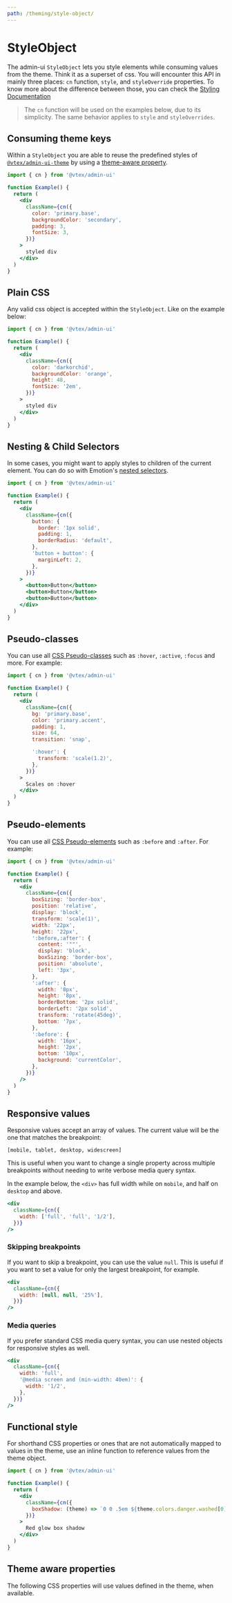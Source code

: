```yaml
---
path: /theming/style-object/
---
```


# StyleObject

The admin-ui `StyleObject` lets you style elements while consuming values from the theme. Think it as a superset of css. You will encounter this API in mainly three places: `cn` function, `style`, and `styleOverride` properties. To know more about the difference between those, you can check the [Styling Documentation](/docs/theming/styling/)

<blockquote palette="primary">

The `cn` function will be used on the examples below, due to its simplicity. The same behavior applies to `style` and `styleOverrides`.

</blockquote>

## Consuming theme keys

Within a `StyleObject` you are able to reuse the predefined styles of [`@vtex/admin-ui-theme`](https://www.npmjs.com/package/@vtex/admin-ui-theme) by using a [theme-aware property](/docs/theming/style-object/#theme-aware-properties).

```jsx
import { cn } from '@vtex/admin-ui'

function Example() {
  return (
    <div
      className={cn({
        color: 'primary.base',
        backgroundColor: 'secondary',
        padding: 3,
        fontSize: 3,
      })}
    >
      styled div
    </div>
  )
}
```

## Plain CSS

Any valid css object is accepted within the `StyleObject`. Like on the example below:

```jsx
import { cn } from '@vtex/admin-ui'

function Example() {
  return (
    <div
      className={cn({
        color: 'darkorchid',
        backgroundColor: 'orange',
        height: 48,
        fontSize: '2em',
      })}
    >
      styled div
    </div>
  )
}
```

## Nesting & Child Selectors

In some cases, you might want to apply styles to children of the current element.
You can do so with Emotion's [nested selectors](https://emotion.sh/docs/nested).

```jsx
import { cn } from '@vtex/admin-ui'

function Example() {
  return (
    <div
      className={cn({
        button: {
          border: '1px solid',
          padding: 1,
          borderRadius: 'default',
        },
        'button + button': {
          marginLeft: 2,
        },
      })}
    >
      <button>Button</button>
      <button>Button</button>
      <button>Button</button>
    </div>
  )
}
```

## Pseudo-classes

You can use all [CSS Pseudo-classes](https://developer.mozilla.org/en-US/docs/Web/CSS/Pseudo-classes) such as `:hover`, `:active`, `:focus` and more. For example:

```jsx
import { cn } from '@vtex/admin-ui'

function Example() {
  return (
    <div
      className={cn({
        bg: 'primary.base',
        color: 'primary.accent',
        padding: 1,
        size: 64,
        transition: 'snap',

        ':hover': {
          transform: 'scale(1.2)',
        },
      })}
    >
      Scales on :hover
    </div>
  )
}
```

## Pseudo-elements

You can use all [CSS Pseudo-elements](https://developer.mozilla.org/en-US/docs/Web/CSS/Pseudo-elements) such as `:before` and `:after`. For example:

```jsx
import { cn } from '@vtex/admin-ui'

function Example() {
  return (
    <div
      className={cn({
        boxSizing: 'border-box',
        position: 'relative',
        display: 'block',
        transform: 'scale(1)',
        width: '22px',
        height: '22px',
        ':before,:after': {
          content: '""',
          display: 'block',
          boxSizing: 'border-box',
          position: 'absolute',
          left: '3px',
        },
        ':after': {
          width: '8px',
          height: '8px',
          borderBottom: '2px solid',
          borderLeft: '2px solid',
          transform: 'rotate(45deg)',
          bottom: '7px',
        },
        ':before': {
          width: '16px',
          height: '2px',
          bottom: '10px',
          background: 'currentColor',
        },
      })}
    />
  )
}
```

## Responsive values

Responsive values accept an array of values. The current value will be the one that matches the breakpoint:

```static
[mobile, tablet, desktop, widescreen]
```

This is useful when you want to change a single property across multiple breakpoints without needing to write verbose media query syntax.

In the example below, the `<div>` has full width while on `mobile`, and half on `desktop` and above.

```jsx static
<div
  className={cn({
    width: ['full', 'full', '1/2'],
  })}
/>
```

### Skipping breakpoints

If you want to skip a breakpoint, you can use the value `null`. This is useful if you want to set a value for only the largest breakpoint, for example.

```jsx static
<div
  className={cn({
    width: [null, null, '25%'],
  })}
/>
```

### Media queries

If you prefer standard CSS media query syntax, you can use nested objects for responsive styles as well.

```jsx static
<div
  className={cn({
    width: 'full',
    '@media screen and (min-width: 40em)': {
      width: '1/2',
    },
  })}
/>
```

## Functional style

For shorthand CSS properties or ones that are not automatically mapped to values in the theme, use an inline function to reference values from the theme object.

```jsx
import { cn } from '@vtex/admin-ui'

function Example() {
  return (
    <div
      className={cn({
        boxShadow: (theme) => `0 0 .5em ${theme.colors.danger.washed[0]}`,
      })}
    >
      Red glow box shadow
    </div>
  )
}
```

## Theme aware properties

The following CSS properties will use values defined in the theme, when available.

<themeawareprops>
</themeawareprops>
